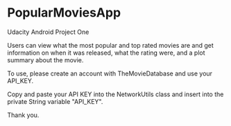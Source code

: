 # PopularMoviesApp
Udacity Android Project One

Users can view what the most popular and top rated movies are and get information on when it was released, what the rating were, and a plot summary about the movie.

To use, please create an account with TheMovieDatabase and use your API_KEY.

Copy and paste your API KEY into the NetworkUtils class and insert into the private String variable "API_KEY".

Thank you.
